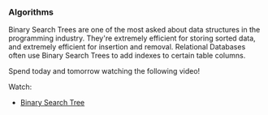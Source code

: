 ### Algorithms

Binary Search Trees are one of the most asked about data structures in the programming industry. They're extremely efficient for storing sorted data, and extremely efficient for insertion and removal. Relational Databases often use Binary Search Trees to add indexes to certain table columns.

Spend today and tomorrow watching the following video!

Watch:

* [Binary Search Tree](https://www.youtube.com/watch?v=9Jry5-82I68&t=)